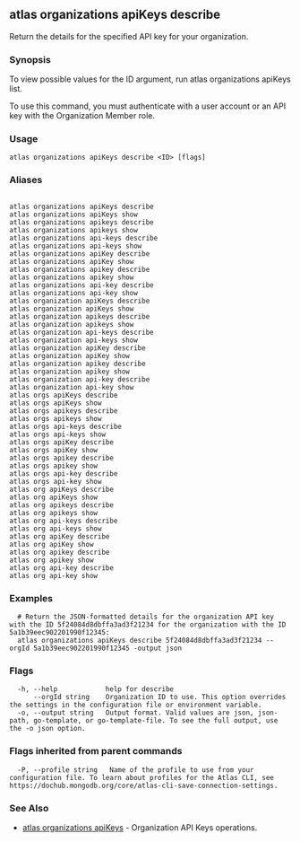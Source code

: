 ## atlas organizations apiKeys describe

Return the details for the specified API key for your organization.


### Synopsis

To view possible values for the ID argument, run atlas organizations apiKeys list.

To use this command, you must authenticate with a user account or an API key with the Organization Member role.


### Usage
```
atlas organizations apiKeys describe <ID> [flags]
```

### Aliases
```

atlas organizations apiKeys describe
atlas organizations apiKeys show
atlas organizations apikeys describe
atlas organizations apikeys show
atlas organizations api-keys describe
atlas organizations api-keys show
atlas organizations apiKey describe
atlas organizations apiKey show
atlas organizations apikey describe
atlas organizations apikey show
atlas organizations api-key describe
atlas organizations api-key show
atlas organization apiKeys describe
atlas organization apiKeys show
atlas organization apikeys describe
atlas organization apikeys show
atlas organization api-keys describe
atlas organization api-keys show
atlas organization apiKey describe
atlas organization apiKey show
atlas organization apikey describe
atlas organization apikey show
atlas organization api-key describe
atlas organization api-key show
atlas orgs apiKeys describe
atlas orgs apiKeys show
atlas orgs apikeys describe
atlas orgs apikeys show
atlas orgs api-keys describe
atlas orgs api-keys show
atlas orgs apiKey describe
atlas orgs apiKey show
atlas orgs apikey describe
atlas orgs apikey show
atlas orgs api-key describe
atlas orgs api-key show
atlas org apiKeys describe
atlas org apiKeys show
atlas org apikeys describe
atlas org apikeys show
atlas org api-keys describe
atlas org api-keys show
atlas org apiKey describe
atlas org apiKey show
atlas org apikey describe
atlas org apikey show
atlas org api-key describe
atlas org api-key show
```

### Examples

```
  # Return the JSON-formatted details for the organization API key with the ID 5f24084d8dbffa3ad3f21234 for the organization with the ID 5a1b39eec902201990f12345:
  atlas organizations apiKeys describe 5f24084d8dbffa3ad3f21234 --orgId 5a1b39eec902201990f12345 -output json
```


### Flags

```
  -h, --help            help for describe
      --orgId string    Organization ID to use. This option overrides the settings in the configuration file or environment variable.
  -o, --output string   Output format. Valid values are json, json-path, go-template, or go-template-file. To see the full output, use the -o json option.

```


### Flags inherited from parent commands

```
  -P, --profile string   Name of the profile to use from your configuration file. To learn about profiles for the Atlas CLI, see https://dochub.mongodb.org/core/atlas-cli-save-connection-settings.

```

### See Also


* [atlas organizations apiKeys](atlas_organizations_apiKeys.md)	- Organization API Keys operations.



